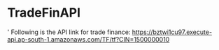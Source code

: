 # TradeFinAPI
'
Following is the API link for trade finance:
https://bztwi1cu97.execute-api.ap-south-1.amazonaws.com/TF/tf?CIN=1500000010
